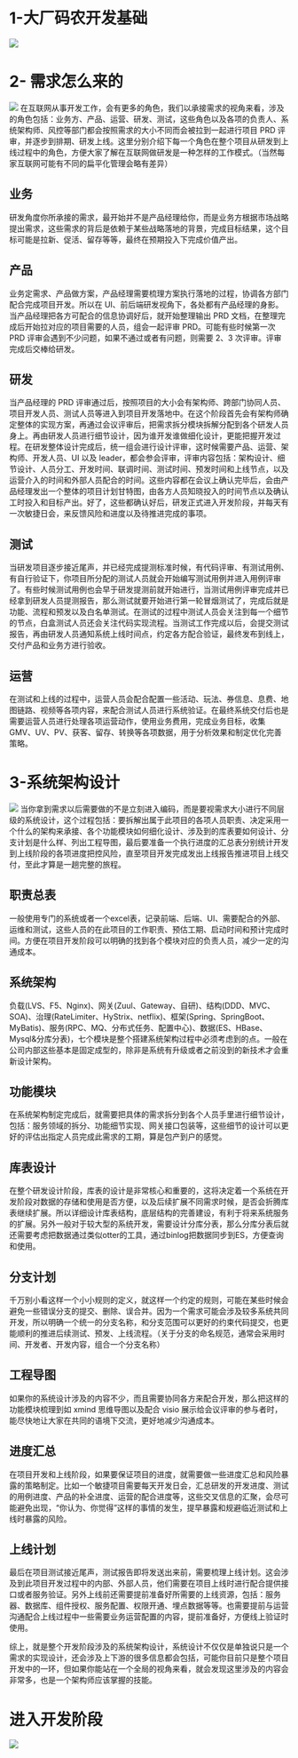# 1-大厂码农开发基础
![](../../youdaonote-images/Pasted%20image%2020221023212526.png)

# 2- 需求怎么来的
![](../../youdaonote-images/Pasted%20image%2020221023215227.png)
在互联网从事开发工作，会有更多的角色，我们以承接需求的视角来看，涉及的角色包括：业务方、产品、运营、研发、测试，这些角色以及各项的负责人、系统架构师、风控等部门都会按照需求的大小不同而会被拉到一起进行项目 PRD 评审，并逐步到排期、研发上线。这里分别介绍下每一个角色在整个项目从研发到上线过程中的角色，方便大家了解在互联网做研发是一种怎样的工作模式。（当然每家互联网可能有不同的扁平化管理会略有差异）

## 业务

研发角度你所承接的需求，最开始并不是产品经理给你，而是业务方根据市场战略提出需求，这些需求的背后是依赖于某些战略落地的背景，完成目标结果，这个目标可能是拉新、促活、留存等等，最终在预期投入下完成价值产出。

## 产品

业务定需求、产品做方案，产品经理需要梳理方案执行落地的过程，协调各方部门配合完成项目开发。所以在 UI、前后端研发视角下，各处都有产品经理的身影。当产品经理把各方可配合的信息协调好后，就开始整理输出 PRD 文档，在整理完成后开始拉对应的项目需要的人员，组会一起评审 PRD。可能有些时候第一次 PRD 评审会遇到不少问题，如果不通过或者有问题，则需要 2、3 次评审。评审完成后交棒给研发。

## 研发

当产品经理的 PRD 评审通过后，按照项目的大小会有架构师、跨部门协同人员、项目开发人员、测试人员等进入到项目开发落地中。在这个阶段首先会有架构师确定整体的实现方案，再通过会议评审后，把需求拆分模块拆解分配到各个研发人员身上。再由研发人员进行细节设计，因为谁开发谁做细化设计，更能把握开发过程。在研发整体设计完成后，统一组会进行设计评审，这时候需要产品、运营、架构师、开发人员、UI 以及 leader，都会参会评审，评审内容包括：架构设计、细节设计、人员分工、开发时间、联调时间、测试时间、预发时间和上线节点，以及运营介入的时间和外部人员配合的时间。这些内容都在会议上确认完毕后，会由产品经理发出一个整体的项目计划甘特图，由各方人员知晓投入的时间节点以及确认工时投入和目标产出。好了，这些都确认好后，研发正式进入开发阶段，并每天有一次敏捷日会，来反馈风险和进度以及待推进完成的事项。

## 测试

当研发项目逐步接近尾声，并已经完成提测标准时候，有代码评审、有测试用例、有自行验证下，你项目所分配的测试人员就会开始编写测试用例并进入用例评审了。有些时候测试用例也会早于研发提测前就开始进行，当测试用例评审完成并已经拿到研发人员提测报告，那么测试就要开始进行第一轮冒烟测试了，完成后就是功能、流程和预发以及白名单测试。在测试的过程中测试人员会关注到每一个细节的节点，白盒测试人员还会关注代码实现流程。当测试工作完成以后，会提交测试报告，再由研发人员通知系统上线时间点，约定各方配合验证，最终发布到线上，交付产品和业务方进行验收。

## 运营

在测试和上线的过程中，运营人员会配合配置一些活动、玩法、券信息、息费、地图链路、视频等各项内容，来配合测试人员进行系统验证。在最终系统交付后也是需要运营人员进行处理各项运营动作，使用业务费用，完成业务目标，收集 GMV、UV、PV、获客、留存、转换等各项数据，用于分析效果和制定优化完善策略。

# 3-系统架构设计
![](../../youdaonote-images/Pasted%20image%2020221023225421.png)
当你拿到需求以后需要做的不是立刻进入编码，而是要视需求大小进行不同层级的系统设计，这个过程包括：要拆解出属于此项目的各项人员职责、决定采用一个什么的架构来承接、各个功能模块如何细化设计、涉及到的库表要如何设计、分支计划是什么样、列出工程导图，最后要准备一个执行进度的汇总表分别统计开发到上线阶段的各项进度把控风险，直至项目开发完成发出上线报告推进项目上线交付，至此才算是一趟完整的旅程。

## 职责总表

一般使用专门的系统或者一个excel表，记录前端、后端、UI、需要配合的外部、运维和测试，这些人员的在此项目的工作职责、预估工期、启动时间和预计完成时间。方便在项目开发阶段可以明确的找到各个模块对应的负责人员，减少一定的沟通成本。

## 系统架构

负载(LVS、F5、Nginx)、网关(Zuul、Gateway、自研)、结构(DDD、MVC、SOA)、治理(RateLimiter、HyStrix、netflix)、框架(Spring、SpringBoot、MyBatis)、服务(RPC、MQ、分布式任务、配置中心)、数据(ES、HBase、Mysql&分库分表)，七个模块是整个搭建系统架构过程中必须考虑到的点。一般在公司内部这些基本是固定成型的，除非是系统有升级或者之前没到的新技术才会重新设计架构。

## 功能模块

在系统架构制定完成后，就需要把具体的需求拆分到各个人员手里进行细节设计，包括：服务领域的拆分、功能细节实现、网关接口包装等，这些细节的设计可以更好的评估出指定人员完成此需求的工期，算是包产到户的感觉。

## 库表设计

在整个研发设计阶段，库表的设计是非常核心和重要的，这将决定着一个系统在开发阶段对数据的存储和使用是否方便，以及后续扩展不同需求时候，是否会折腾库表继续扩展。所以详细设计库表结构，底层结构的完善建设，有利于将来系统服务的扩展。另外一般对于较大型的系统开发，需要设计分库分表，那么分库分表后就还需要考虑把数据通过类似otter的工具，通过binlog把数据同步到ES，方便查询和使用。

## 分支计划

千万别小看这样一个小小规则的定义，就这样一个约定的规则，可能在某些时候会避免一些错误分支的提交、删除、误合并。因为一个需求可能会涉及较多系统共同开发，所以明确一个统一的分支名称，和分支范围可以更好的约束代码提交，也更能顺利的推进后续测试、预发、上线流程。（关于分支的命名规范，通常会采用时间、开发者、开发内容，组合一个分支名称）

## 工程导图

如果你的系统设计涉及的内容不少，而且需要协同各方来配合开发，那么把这样的功能模块梳理到如 xmind 思维导图以及配合 visio 展示给会议评审的参与者时，能尽快地让大家在共同的语境下交流，更好地减少沟通成本。

## 进度汇总

在项目开发和上线阶段，如果要保证项目的进度，就需要做一些进度汇总和风险暴露的策略制定。比如一个敏捷项目需要每天开发日会，汇总研发的开发进度、测试的用例进度、产品的补全进度、运营的配合进度等，这些交叉信息的汇聚，会尽可能避免出现，“你认为、你觉得”这样的事情的发生，提早暴露和规避临近测试和上线时暴露的风险。

## 上线计划

最后在项目测试接近尾声，测试报告即将发送出来前，需要梳理上线计划。这会涉及到此项目开发过程中的内部、外部人员，他们需要在项目上线时进行配合提供接口或者服务验证。另外上线前还需要提前准备好所需要的上线资源，包括：服务器、数据库、组件授权、服务配置、权限开通、埋点数据等等。也需要提前与运营沟通配合上线过程中一些需要业务运营配置的内容，提前准备好，方便线上验证时使用。

综上，就是整个开发阶段涉及的系统架构设计，系统设计不仅仅是单独说只是一个需求的实现设计，还会涉及上下游的很多信息都会包括，可能你目前只是整个项目开发中的一环，但如果你能站在一个全局的视角来看，就会发现这里涉及的内容会非常多，也是一个架构师应该掌握的技能。

# 进入开发阶段

![](../../youdaonote-images/Pasted%20image%2020221024111943.png)